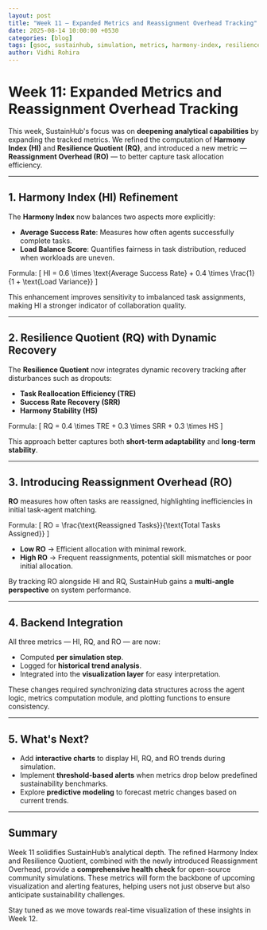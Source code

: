```yaml
---
layout: post
title: "Week 11 — Expanded Metrics and Reassignment Overhead Tracking"
date: 2025-08-14 10:00:00 +0530
categories: [blog]
tags: [gsoc, sustainhub, simulation, metrics, harmony-index, resilience-quotient, reassignment-overhead]
author: Vidhi Rohira
---
```


# Week 11: Expanded Metrics and Reassignment Overhead Tracking

This week, SustainHub's focus was on **deepening analytical capabilities** by expanding the tracked metrics. We refined the computation of **Harmony Index (HI)** and **Resilience Quotient (RQ)**, and introduced a new metric — **Reassignment Overhead (RO)** — to better capture task allocation efficiency.

---

## 1. Harmony Index (HI) Refinement

The **Harmony Index** now balances two aspects more explicitly:
- **Average Success Rate**: Measures how often agents successfully complete tasks.
- **Load Balance Score**: Quantifies fairness in task distribution, reduced when workloads are uneven.

Formula:
\[
HI = 0.6 \times \text{Average Success Rate} + 0.4 \times \frac{1}{1 + \text{Load Variance}}
\]

This enhancement improves sensitivity to imbalanced task assignments, making HI a stronger indicator of collaboration quality.

---

## 2. Resilience Quotient (RQ) with Dynamic Recovery

The **Resilience Quotient** now integrates dynamic recovery tracking after disturbances such as dropouts:
- **Task Reallocation Efficiency (TRE)**
- **Success Rate Recovery (SRR)**
- **Harmony Stability (HS)**

Formula:
\[
RQ = 0.4 \times TRE + 0.3 \times SRR + 0.3 \times HS
\]

This approach better captures both **short-term adaptability** and **long-term stability**.

---

## 3. Introducing Reassignment Overhead (RO)

**RO** measures how often tasks are reassigned, highlighting inefficiencies in initial task-agent matching.

Formula:
\[
RO = \frac{\text{Reassigned Tasks}}{\text{Total Tasks Assigned}}
\]

- **Low RO** → Efficient allocation with minimal rework.  
- **High RO** → Frequent reassignments, potential skill mismatches or poor initial allocation.

By tracking RO alongside HI and RQ, SustainHub gains a **multi-angle perspective** on system performance.

---

## 4. Backend Integration

All three metrics — HI, RQ, and RO — are now:
- Computed **per simulation step**.
- Logged for **historical trend analysis**.
- Integrated into the **visualization layer** for easy interpretation.

These changes required synchronizing data structures across the agent logic, metrics computation module, and plotting functions to ensure consistency.

---

## 5. What's Next?

- Add **interactive charts** to display HI, RQ, and RO trends during simulation.
- Implement **threshold-based alerts** when metrics drop below predefined sustainability benchmarks.
- Explore **predictive modeling** to forecast metric changes based on current trends.

---

## Summary

Week 11 solidifies SustainHub’s analytical depth. The refined Harmony Index and Resilience Quotient, combined with the newly introduced Reassignment Overhead, provide a **comprehensive health check** for open-source community simulations. These metrics will form the backbone of upcoming visualization and alerting features, helping users not just observe but also anticipate sustainability challenges.

Stay tuned as we move towards real-time visualization of these insights in Week 12.
